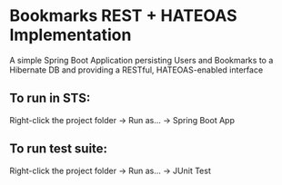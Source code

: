 # Bookmarks REST + HATEOAS Implementation
A simple Spring Boot Application persisting Users and Bookmarks to a Hibernate DB and providing a RESTful, HATEOAS-enabled interface

## To run in STS:

Right-click the project folder -> Run as... -> Spring Boot App

## To run test suite:

Right-click the project folder -> Run as... -> JUnit Test
